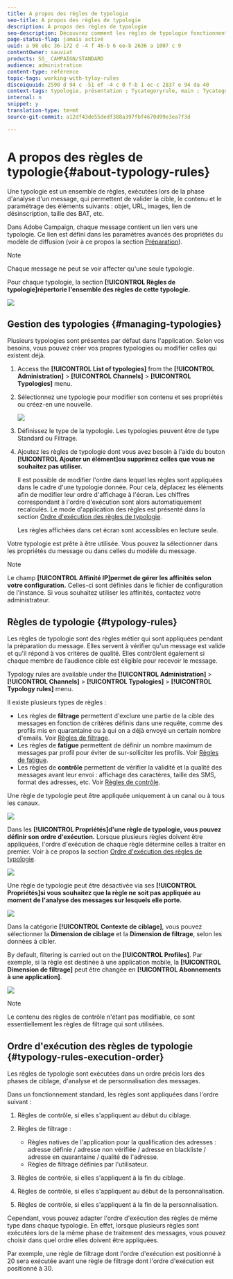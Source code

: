 ```yaml
---
title: A propos des règles de typologie
seo-title: A propos des règles de typologie
description: A propos des règles de typologie
seo-description: Découvrez comment les règles de typologie fonctionnent dans Adobe Campaign.
page-status-flag: jamais activé
uuid: a 98 ebc 36-172 d -4 f 46-b 6 ee-b 2636 a 1007 c 9
contentOwner: sauviat
products: SG_ CAMPAIGN/STANDARD
audience: administration
content-type: référence
topic-tags: working-with-tyloy-rules
discoiquuid: 2590 d 94 c -51 ef -4 c 0 f-b 1 ec-c 2837 e 94 da 40
context-tags: typologie, présentation ; Tycategoryrule, main ; Tycategoryrule, présentation
internal: n
snippet: y
translation-type: tm+mt
source-git-commit: a12df43de55dedf388a397fbf4670d99e3ea7f3d

---
```



# A propos des règles de typologie{#about-typology-rules}

Une typologie est un ensemble de règles, exécutées lors de la phase d'analyse d'un message, qui permettent de valider la cible, le contenu et le paramétrage des éléments suivants : objet, URL, images, lien de désinscription, taille des BAT, etc.

Dans Adobe Campaign, chaque message contient un lien vers une typologie. Ce lien est défini dans les paramètres avancés des propriétés du modèle de diffusion (voir à ce propos la section [Préparation](../../administration/using/configuring-email-channel.md#preparation)).

>[!NOTE]
>
>Chaque message ne peut se voir affecter qu'une seule typologie.

Pour chaque typologie, la section **[!UICONTROL Règles de typologie]répertorie l'ensemble des règles de cette typologie.**

![](assets/typology_typo-rule-list.png)

## Gestion des typologies {#managing-typologies}

Plusieurs typologies sont présentes par défaut dans l'application. Selon vos besoins, vous pouvez créer vos propres typologies ou modifier celles qui existent déjà.

1. Access the **[!UICONTROL List of typologies]** from the **[!UICONTROL Administration]** &gt; **[!UICONTROL Channels]** &gt; **[!UICONTROL Typologies]** menu.
1. Sélectionnez une typologie pour modifier son contenu et ses propriétés ou créez-en une nouvelle.

   ![](assets/typology_list.png)

1. Définissez le type de la typologie. Les typologies peuvent être de type Standard ou Filtrage.
1. Ajoutez les règles de typologie dont vous avez besoin à l'aide du bouton **[!UICONTROL Ajouter un élément]ou supprimez celles que vous ne souhaitez pas utiliser.**

   Il est possible de modifier l'ordre dans lequel les règles sont appliquées dans le cadre d'une typologie donnée. Pour cela, déplacez les éléments afin de modifier leur ordre d'affichage à l'écran. Les chiffres correspondant à l'ordre d'exécution sont alors automatiquement recalculés. Le mode d'application des règles est présenté dans la section [Ordre d'exécution des règles de typologie](../../administration/using/about-typology-rules.md#typology-rules-execution-order).

   Les règles affichées dans cet écran sont accessibles en lecture seule.

Votre typologie est prête à être utilisée. Vous pouvez la sélectionner dans les propriétés du message ou dans celles du modèle du message.

>[!NOTE]
>
>Le champ **[!UICONTROL Affinité IP]permet de gérer les affinités selon votre configuration.** Celles-ci sont définies dans le fichier de configuration de l'instance. Si vous souhaitez utiliser les affinités, contactez votre administrateur.

## Règles de typologie {#typology-rules}

Les règles de typologie sont des règles métier qui sont appliquées pendant la préparation du message. Elles servent à vérifier qu'un message est valide et qu'il répond à vos critères de qualité. Elles contrôlent également si chaque membre de l’audience cible est éligible pour recevoir le message.

Typology rules are available under the **[!UICONTROL Administration]** &gt; **[!UICONTROL Channels]** &gt; **[!UICONTROL Typologies]** &gt; **[!UICONTROL Typology rules]** menu.

Il existe plusieurs types de règles :

* Les règles de **filtrage** permettent d'exclure une partie de la cible des messages en fonction de critères définis dans une requête, comme des profils mis en quarantaine ou à qui on a déjà envoyé un certain nombre d'emails. Voir [Règles de filtrage](../../administration/using/filtering-rules.md).
* Les règles de **fatigue** permettent de définir un nombre maximum de messages par profil pour éviter de sur-solliciter les profils. Voir [Règles de fatigue](../../administration/using/fatigue-rules.md).
* Les règles de **contrôle** permettent de vérifier la validité et la qualité des messages avant leur envoi : affichage des caractères, taille des SMS, format des adresses, etc. Voir [Règles de contrôle](../../administration/using/control-rules.md).

Une règle de typologie peut être appliquée uniquement à un canal ou à tous les canaux.

![](assets/typology_channel.png)

Dans les **[!UICONTROL Propriétés]d'une règle de typologie, vous pouvez définir son ordre d'exécution.** Lorsque plusieurs règles doivent être appliquées, l'ordre d'exécution de chaque règle détermine celles à traiter en premier. Voir à ce propos la section [Ordre d'exécution des règles de typologie](../../administration/using/about-typology-rules.md#typology-rules-execution-order).

![](assets/typology_rule-active.png)

Une règle de typologie peut être désactivée via ses **[!UICONTROL Propriétés]si vous souhaitez que la règle ne soit pas appliquée au moment de l'analyse des messages sur lesquels elle porte.**

![](assets/typology_rule-order.png)

Dans la catégorie **[!UICONTROL Contexte de ciblage]**, vous pouvez sélectionner la **Dimension de ciblage** et la **Dimension de filtrage**, selon les données à cibler.

By default, filtering is carried out on the **[!UICONTROL Profiles]**. Par exemple, si la règle est destinée à une application mobile, la **[!UICONTROL Dimension de filtrage]** peut être changée en **[!UICONTROL Abonnements à une application]**.

![](assets/typology_rule-order_2.png)

>[!NOTE]
>
>Le contenu des règles de contrôle n'étant pas modifiable, ce sont essentiellement les règles de filtrage qui sont utilisées.

## Ordre d'exécution des règles de typologie {#typology-rules-execution-order}

Les règles de typologie sont exécutées dans un ordre précis lors des phases de ciblage, d'analyse et de personnalisation des messages.

Dans un fonctionnement standard, les règles sont appliquées dans l'ordre suivant :

1. Règles de contrôle, si elles s'appliquent au début du ciblage.
1. Règles de filtrage :

   * Règles natives de l'application pour la qualification des adresses : adresse définie / adresse non vérifiée / adresse en blackliste / adresse en quarantaine / qualité de l'adresse.
   * Règles de filtrage définies par l'utilisateur.

1. Règles de contrôle, si elles s'appliquent à la fin du ciblage.
1. Règles de contrôle, si elles s'appliquent au début de la personnalisation.
1. Règles de contrôle, si elles s'appliquent à la fin de la personnalisation.

Cependant, vous pouvez adapter l'ordre d'exécution des règles de même type dans chaque typologie. En effet, lorsque plusieurs règles sont exécutées lors de la même phase de traitement des messages, vous pouvez choisir dans quel ordre elles doivent être appliquées.

Par exemple, une règle de filtrage dont l'ordre d'exécution est positionné à 20 sera exécutée avant une règle de filtrage dont l'ordre d'exécution est positionné à 30.
